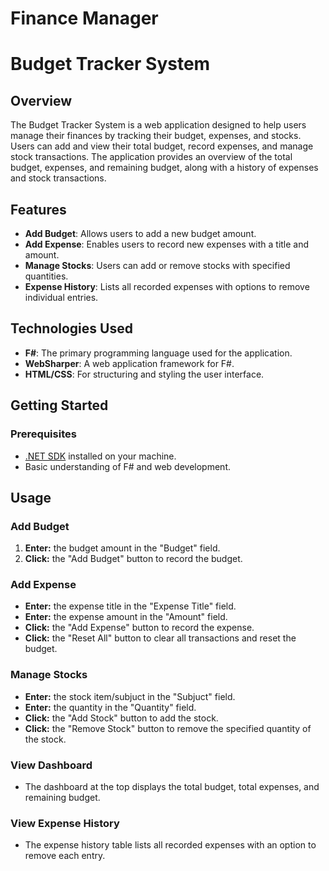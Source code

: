 # Finance Manager

# Budget Tracker System

## Overview

The Budget Tracker System is a web application designed to help users manage their finances by tracking their budget, expenses, and stocks. 
Users can add and view their total budget, record expenses, and manage stock transactions. 
The application provides an overview of the total budget, expenses, and remaining budget, along with a history of expenses and stock transactions.

## Features

- **Add Budget**: Allows users to add a new budget amount.
- **Add Expense**: Enables users to record new expenses with a title and amount.
- **Manage Stocks**: Users can add or remove stocks with specified quantities.
- **Expense History**: Lists all recorded expenses with options to remove individual entries.

## Technologies Used

- **F#**: The primary programming language used for the application.
- **WebSharper**: A web application framework for F#.
- **HTML/CSS**: For structuring and styling the user interface.

## Getting Started

### Prerequisites

- [.NET SDK](https://dotnet.microsoft.com/download) installed on your machine.
- Basic understanding of F# and web development.

## Usage

### Add Budget

1. **Enter:** the budget amount in the "Budget" field.
2. **Click:** the "Add Budget" button to record the budget.

### Add Expense

- **Enter:** the expense title in the "Expense Title" field.
- **Enter:** the expense amount in the "Amount" field.
- **Click:** the "Add Expense" button to record the expense.
- **Click:** the "Reset All" button to clear all transactions and reset the budget.

### Manage Stocks

- **Enter:** the stock item/subjuct in the "Subjuct" field.
- **Enter:** the quantity in the "Quantity" field.
- **Click:** the "Add Stock" button to add the stock.
- **Click:** the "Remove Stock" button to remove the specified quantity of the stock.

### View Dashboard

- The dashboard at the top displays the total budget, total expenses, and remaining budget.

### View Expense History

- The expense history table lists all recorded expenses with an option to remove each entry.


 
